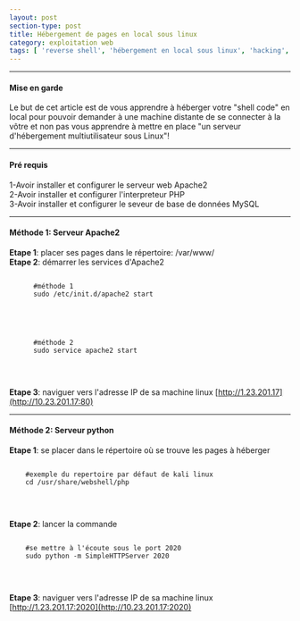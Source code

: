 ```yaml
---
layout: post
section-type: post
title: Hébergement de pages en local sous linux
category: exploitation web
tags: [ 'reverse shell', 'hébergement en local sous linux', 'hacking', 'ctf' ]
---
```


---------------------------------------------
#### Mise en garde
Le but de cet article est de vous apprendre à héberger votre "shell code" en local pour pouvoir demander à une machine distante de se connecter à la vôtre et non pas vous apprendre à mettre en place "un serveur d'hébergement multiutilisateur sous Linux"! 

---------------------------------------------

#### Pré requis 
1-Avoir installer et configurer le serveur web Apache2 <br/>
2-Avoir installer et configurer l'interpreteur PHP <br/>
3-Avoir installer et configurer le seveur de base de données MySQL

---------------------------------------------

#### Méthode 1: Serveur Apache2
**Etape 1**: placer ses pages dans le répertoire: /var/www/ <br/>
**Etape 2**: démarrer les services d'Apache2
  <pre><code data-trim class="yaml">
      #méthode 1
      sudo /etc/init.d/apache2 start 
  </code></pre> <br/>
   <pre><code data-trim class="yaml">
      #méthode 2
      sudo service apache2 start
  </code></pre> <br/>

**Etape 3**: naviguer vers l'adresse IP de sa machine linux [http://1.23.201.17](http://10.23.201.17:80) 
  
---------------------------------------------

#### Méthode 2: Serveur python
**Etape 1**: se placer dans le répertoire où se trouve les pages à héberger 
<pre><code data-trim class="yaml">
    #exemple du repertoire par défaut de kali linux
    cd /usr/share/webshell/php
  </code></pre> <br/>
**Etape 2**: lancer la commande <br/>
<pre><code data-trim class="yaml"> 
    #se mettre à l'écoute sous le port 2020 
    sudo python -m SimpleHTTPServer 2020
  </code></pre> <br/>
**Etape 3**: naviguer vers l'adresse IP de sa machine linux [http://1.23.201.17:2020](http://10.23.201.17:2020)

